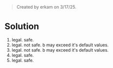 > Created by erkam on 3/17/25.

# Solution

1. legal. safe.
2. legal. not safe. b may exceed it's default values.
3. legal. not safe. b may exceed it's default values.
4. legal. safe.
5. legal. safe.